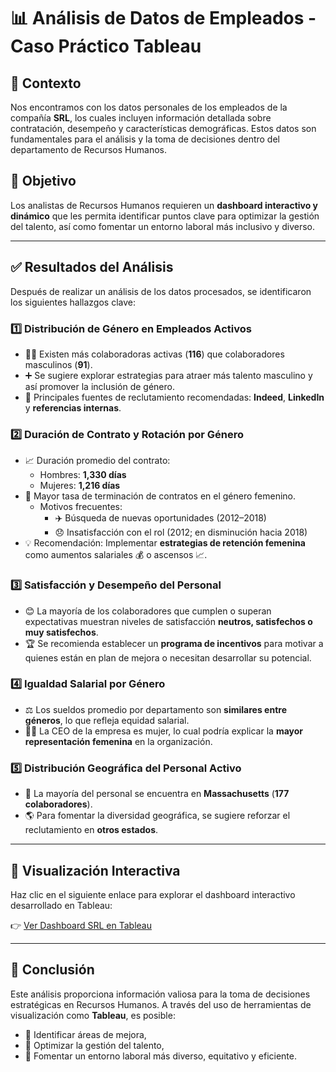 # 📊 Análisis de Datos de Empleados - Caso Práctico Tableau

## 🧾 Contexto

Nos encontramos con los datos personales de los empleados de la compañía **SRL**, los cuales incluyen información detallada sobre contratación, desempeño y características demográficas. Estos datos son fundamentales para el análisis y la toma de decisiones dentro del departamento de Recursos Humanos.

## 🎯 Objetivo

Los analistas de Recursos Humanos requieren un **dashboard interactivo y dinámico** que les permita identificar puntos clave para optimizar la gestión del talento, así como fomentar un entorno laboral más inclusivo y diverso.

---

## ✅ Resultados del Análisis

Después de realizar un análisis de los datos procesados, se identificaron los siguientes hallazgos clave:

### 1️⃣ Distribución de Género en Empleados Activos
- 👩‍💼 Existen más colaboradoras activas (**116**) que colaboradores masculinos (**91**).
- ➕ Se sugiere explorar estrategias para atraer más talento masculino y así promover la inclusión de género.
- 🧭 Principales fuentes de reclutamiento recomendadas: **Indeed**, **LinkedIn** y **referencias internas**.

### 2️⃣ Duración de Contrato y Rotación por Género
- 📈 Duración promedio del contrato:
  - Hombres: **1,330 días**
  - Mujeres: **1,216 días**
- 🔁 Mayor tasa de terminación de contratos en el género femenino.
  - Motivos frecuentes:
    - ✈️ Búsqueda de nuevas oportunidades (2012–2018)
    - 😞 Insatisfacción con el rol (2012; en disminución hacia 2018)
- 💡 Recomendación: Implementar **estrategias de retención femenina** como aumentos salariales 💰 o ascensos 📈.

### 3️⃣ Satisfacción y Desempeño del Personal
- 😊 La mayoría de los colaboradores que cumplen o superan expectativas muestran niveles de satisfacción **neutros, satisfechos o muy satisfechos**.
- 🏆 Se recomienda establecer un **programa de incentivos** para motivar a quienes están en plan de mejora o necesitan desarrollar su potencial.

### 4️⃣ Igualdad Salarial por Género
- ⚖️ Los sueldos promedio por departamento son **similares entre géneros**, lo que refleja equidad salarial.
- 👩‍💼 La CEO de la empresa es mujer, lo cual podría explicar la **mayor representación femenina** en la organización.

### 5️⃣ Distribución Geográfica del Personal Activo
- 📍 La mayoría del personal se encuentra en **Massachusetts** (**177 colaboradores**).
- 🌎 Para fomentar la diversidad geográfica, se sugiere reforzar el reclutamiento en **otros estados**.

---

## 🔗 Visualización Interactiva

Haz clic en el siguiente enlace para explorar el dashboard interactivo desarrollado en Tableau:

👉 [Ver Dashboard SRL en Tableau](https://public.tableau.com/app/profile/eduardo.cuevas4154/viz/CasoPracticoTableauRRHH/DashboardSRL)

---

## 🧠 Conclusión

Este análisis proporciona información valiosa para la toma de decisiones estratégicas en Recursos Humanos. A través del uso de herramientas de visualización como **Tableau**, es posible:

- 🔎 Identificar áreas de mejora,  
- 👥 Optimizar la gestión del talento,  
- 🌈 Fomentar un entorno laboral más diverso, equitativo y eficiente.
